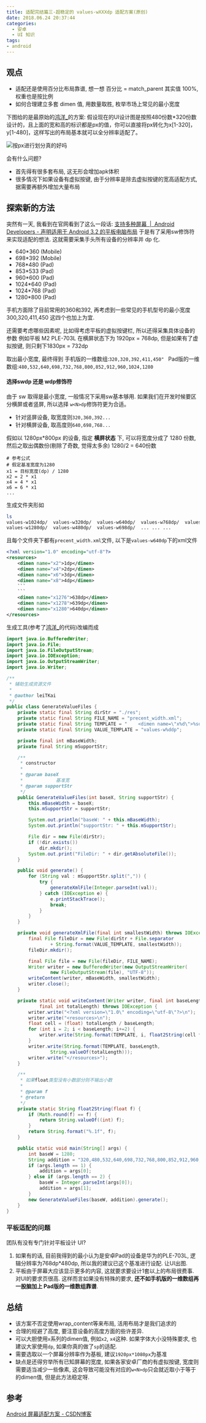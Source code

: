 ```yaml
---
title: 适配完结篇三-超稳定的 values-wXXXdp 适配方案(原创)
date: 2018.06.24 20:37:44
categories:
  - 安卓
  - UI 知识
tags:
- android
---
```


## 观点

* 适配还是使用百分比布局靠谱, 想一想 百分比 = match_parent 其实值 100%, 权重也是按比例
* 如何合理建立多套 dimen 值, 用数量取胜, 枚举市场上常见的最小宽度

下图给的是最原始的[鸿洋_](https://blog.csdn.net/lmj623565791)的方案:
假设现在的UI设计图是按照480份数*320份数设计的，且上面的宽和高的标识都是px的值，你可以直接将px转化为x[1-320]，y[1-480]，这样写出的布局基本就可以全分辨率适配了。

![按px进行划分真的好吗](https://upload-images.jianshu.io/upload_images/1662509-35809cc014f75b67.png?imageMogr2/auto-orient/strip%7CimageView2/2/w/1240)

会有什么问题?

* 首先得有很多套布局, 这无形会增加apk体积
* 很多情况下如果设备有虚拟按键, 由于分辨率是除去虚拟按键的宽高适配方式, 据需要再额外增加大量布局

## 探索新的方法

突然有一天, 我看到在官网看到了这么一段话: [支持多种屏幕  |  Android Developers - 声明适用于 Android 3.2 的平板电脑布局](https://developer.android.google.cn/guide/practices/screens_support#DeclaringTabletLayouts)
于是有了采用sw修饰符来实现适配的想法. 这就需要采集手头所有设备的分辨率并 dp 化.

* 640*360 (Mobile)
* 698*392 (Mobile)
* 768*480 (Pad)
* 853*533 (Pad)
* 960*600 (Pad)
* 1024*640 (Pad)
* 1024*768 (Pad)
* 1280*800 (Pad)

手机方面除了目前常用的360和392, 再考虑到一些常见的手机型号的最小宽度300,320,411,450 这四个也加上为宜.

还需要考虑哪些因素呢, 比如得考虑平板的虚拟按键栏, 所以还得采集具体设备的参数
例如平板 M2 PLE-703L 在横屏状态下为 1920px = 768dp, 但是如果有了虚拟按键, 则只剩下1830px = 732dp

取出最小宽度, 最终得到
手机版的一维数组:`320,320,392,411,450" `
Pad版的一维数组:`480,532,640,698,732,768,800,852,912,960,1024,1280`

#### 选择sw<N>dp 还是 w<N>dp修饰符

 由于 sw 取得是最小宽度, 一般情况下采用sw基本够用. 如果我们在开发时候要区分横屏或者竖屏, 所以选择 `w<N>dp`修饰符更为合适。

* 针对竖屏设备, 取宽度则`320,360,392...`
* 针对横屏设备, 取高度则`640,698,768...`

假如以 1280px*800px 的设备, 指定 **横屏状态** 下, 可以将宽度分成了 1280 份数, 然后之取出偶数份(剔除了奇数, 觉得太多余) 1280/2 = 640份数

```text
# 参考公式
# 假定基准宽度为1280
x1 = 目标宽度(dp) / 1280
x2 = 2 * x1
x4 = 4 * x1
x6 = 6 * x1
...
```

生成文件夹形如

```sh
ls
values-w1024dp/  values-w320dp/  values-w640dp/  values-w768dp/  values-w852dp/
values-w1280dp/  values-w480dp/  values-w698dp/  ... ... ...
```

且每个文件夹下都有`precent_width.xml`文件, 以下是`values-w640dp`下的xml文件

```xml
<?xml version="1.0" encoding="utf-8"?>
<resources>
    <dimen name="x2">1dp</dimen>
    <dimen name="x4">2dp</dimen>
    <dimen name="x6">3dp</dimen>
    <dimen name="x8">4dp</dimen>
    ```
    ```
    <dimen name="x1276">638dp</dimen>
    <dimen name="x1278">639dp</dimen>
    <dimen name="x1280">640dp</dimen>
</resources>
```

生成工具(参考了[鸿洋_]((https://blog.csdn.net/lmj623565791))的代码)改编而成

```java
import java.io.BufferedWriter;
import java.io.File;
import java.io.FileOutputStream;
import java.io.IOException;
import java.io.OutputStreamWriter;
import java.io.Writer;

/**
 * 辅助生成资源文件
 *
 * @author leiTKai
 */
public class GenerateValueFiles {
    private static final String dirStr = "./res";
    private static final String FILE_NAME = "precent_width.xml";
    private static final String TEMPLATE = "    <dimen name=\"x%d\">%sdp</dimen>\n";
    private static final String VALUE_TEMPLATE = "values-w%ddp";

    private final int mBaseWidth;
    private final String mSupportStr;

    /**
     * constructor
     *
     * @param baseX
     *            基准宽
     * @param supportStr
     */
    public GenerateValueFiles(int baseX, String supportStr) {
        this.mBaseWidth = baseX;
        this.mSupportStr = supportStr;

        System.out.println("baseW: " + this.mBaseWidth);
        System.out.println("supportStr: " + this.mSupportStr);

        File dir = new File(dirStr);
        if (!dir.exists())
            dir.mkdir();
        System.out.print("FileDir: " + dir.getAbsoluteFile());
    }

    public void generate() {
        for (String val : mSupportStr.split(",")) {
            try {
                generateXmlFile(Integer.parseInt(val));
            } catch (IOException e) {
                e.printStackTrace();
                break;
            }
        }
    }

    private void generateXmlFile(final int smallestWidth) throws IOException {
        final File fileDir = new File(dirStr + File.separator
                + String.format(VALUE_TEMPLATE, smallestWidth));
        fileDir.mkdir();

        final File file = new File(fileDir, FILE_NAME);
        Writer writer = new BufferedWriter(new OutputStreamWriter(
                new FileOutputStream(file), "UTF-8"));
        writeContent(writer, mBaseWidth, smallestWidth);
        writer.close();
    }

    private static void writeContent(Writer writer, final int baseLength,
            final int totalLength) throws IOException {
        writer.write("<?xml version=\"1.0\" encoding=\"utf-8\"?>\n");
        writer.write("<resources>\n");
        float cell = (float) totalLength / baseLength;
        for (int i = 2; i < baseLength; i+=2) {
            writer.write(String.format(TEMPLATE, i, float2String(cell * i)));
        }
        writer.write(String.format(TEMPLATE, baseLength,
                String.valueOf(totalLength)));
        writer.write("</resources>");
    }

    /**
     * 如果float类型没有小数部分则不输出小数
     *
     * @param f
     * @return
     */
    private static String float2String(float f) {
        if (Math.round(f) == f) {
            return String.valueOf((int) f);
        }
        return String.format("%.1f", f);
    }

    public static void main(String[] args) {
        int baseW = 1280;
        String addition = "320,480,532,640,698,732,768,800,852,912,960,1024,1280";
        if (args.length == 1) {
            addition = args[0];
        } else if (args.length == 2) {
            baseW = Integer.parseInt(args[0]);
            addition = args[1];
        }
        new GenerateValueFiles(baseW, addition).generate();
    }
}
```

### 平板适配的问题

团队有没有专门针对平板设计 UI?

1. 如果有的话, 目前我得到的最小认为是安卓Pad的设备是华为的PLE-703L, 逻辑分辨率为768dp*480dp, 所以我的建议已这个基准进行设配. 让UI出图.
2. 平板由于屏幕大应该显示更多的内容, 这就要求要设计1套以上的布局很费事. 对UI的要求页很高. 这样而言如果没有特殊的要求, **还不如手机版的一维数组再一股脑加上 Pad版的一维数组靠谱**.

## 总结

* 该方案不否定使用wrap_content等来布局, 活用布局才是我们追求的
* 合理的规避了高度, 要注意设备的高度方面的些许差异.
* 可以大胆使用`x`系列的dimen值, 例如`x2`, `x4`这种. 如果字体大小没特殊要求, 也建议大家使用`dp`, 如果你真的做了`sp`的适配.
* 需要选取以一个屏幕分辨率作为基板, 建议`1920px*1080px`为基准
* 缺点是还得穷举所有已知屏幕的宽度, 如果各家安卓厂商的有虚拟按键, 宽度则需要适当减少一些像素, 这会导致可能没有对应的`w<N>dp`只会就近取小于等于的dimen值, 但是此方法稳定呀.

## 参考

[Android 屏幕适配方案 - CSDN博客](https://blog.csdn.net/lmj623565791/article/details/45460089)
